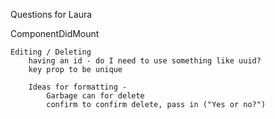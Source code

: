 Questions for Laura

ComponentDidMount

    Editing / Deleting
        having an id - do I need to use something like uuid?
        key prop to be unique

        Ideas for formatting -
            Garbage can for delete
            confirm to confirm delete, pass in ("Yes or no?")